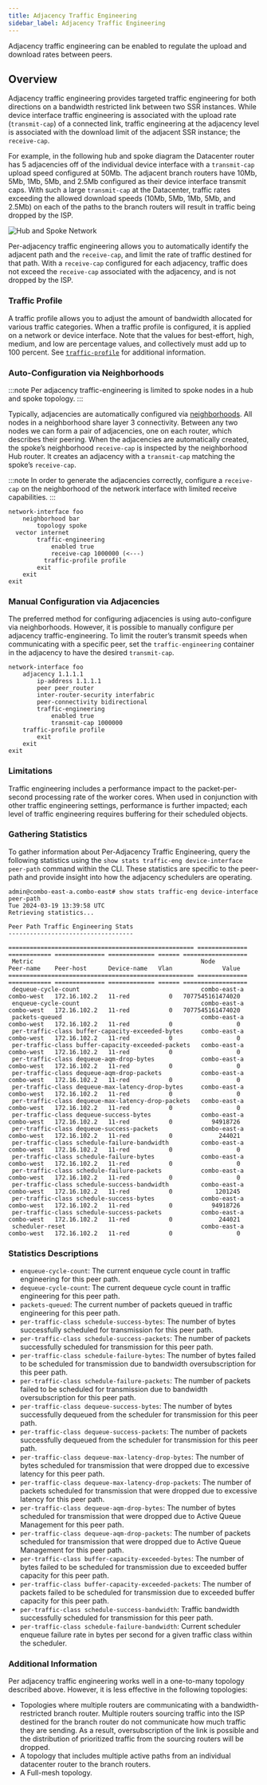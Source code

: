 ```yaml
---
title: Adjacency Traffic Engineering
sidebar_label: Adjacency Traffic Engineering
---
```


Adjacency traffic engineering can be enabled to regulate the upload and download rates between peers.  

## Overview 

Adjacency traffic engineering provides targeted traffic engineering for both directions on a bandwidth restricted link between two SSR instances. While device interface traffic engineering is associated with the upload rate (`transmit-cap`) of a connected link, traffic engineering at the adjacency level is associated with the download limit of the adjacent SSR instance; the `receive-cap`.  

For example, in the following hub and spoke diagram the Datacenter router has 5 adjacencies off of the individual device interface with a `transmit-cap` upload speed configured at 50Mb. The adjacent branch routers have 10Mb, 5Mb, 1Mb, 5Mb, and 2.5Mb configured as their device interface transmit caps. With such a large `transmit-cap` at the Datacenter, traffic rates exceeding the allowed download speeds (10Mb, 5Mb, 1Mb, 5Mb, and 2.5Mb) on each of the paths to the branch routers will result in traffic being dropped by the ISP. 

![Hub and Spoke Network](/img/per_adjacency_example.png)

Per-adjacency traffic engineering allows you to automatically identify the adjacent path and the `receive-cap`, and limit the rate of traffic destined for that path. With a `receive-cap` configured for each adjacency, traffic does not exceed the `receive-cap` associated with the adjacency, and is not dropped by the ISP. 

### Traffic Profile

A traffic profile allows you to adjust the amount of bandwidth allocated for various traffic categories. When a traffic profile is configured, it is applied on a network or device interface. Note that the values for best-effort, high, medium, and low are percentage values, and collectively must add up to 100 percent. See [`traffic-profile`](config_reference_guide.md#traffic-profile) for additional information. 

### Auto-Configuration via Neighborhoods

:::note
Per adjacency traffic-engineering is limited to spoke nodes in a hub and spoke topology. 
:::

Typically, adjacencies are automatically configured via [neighborhoods](concepts_glossary.md#neighborhoods). All nodes in a neighborhood share layer 3 connectivity. Between any two nodes we can form a pair of adjacencies, one on each router, which describes their peering. When the adjacencies are automatically created, the spoke’s neighborhood `receive-cap` is inspected by the neighborhood Hub router. It creates an adjacency with a `transmit-cap` matching the spoke’s `receive-cap`. 

:::note 
In order to generate the adjacencies correctly, configure a `receive-cap` on the neighborhood of the network interface with limited receive capabilities.
:::

```
network-interface foo
    neighborhood bar
        topology spoke
  vector internet
        traffic-engineering
            enabled true
            receive-cap 1000000 (<---)
	      traffic-profile profile
        exit
    exit
exit
```

### Manual Configuration via Adjacencies

The preferred method for configuring adjacencies is using auto-configure via neighborhoods. However, it is possible to manually configure per adjacency traffic-engineering. To limit the router’s transmit speeds when communicating with a specific peer, set the `traffic-engineering` container in the adjacency to have the desired `transmit-cap`. 

```
network-interface foo
    adjacency 1.1.1.1
        ip-address 1.1.1.1
        peer peer_router
        inter-router-security interfabric
        peer-connectivity bidirectional
        traffic-engineering
            enabled true
            transmit-cap 1000000
	traffic-profile profile
        exit
    exit
exit
```

### Limitations

Traffic engineering includes a performance impact to the packet-per-second processing rate of the worker cores. When used in conjunction with other traffic engineering settings, performance is further impacted; each level of traffic engineering requires buffering for their scheduled objects. 

### Gathering Statistics

To gather information about Per-Adjacency Traffic Engineering, query the following statistics using the `show stats traffic-eng device-interface peer-path` command within the CLI. These statistics are specific to the peer-path and provide insight into how the adjacency schedulers are operating.

```
admin@combo-east-a.combo-east# show stats traffic-eng device-interface peer-path
Tue 2024-03-19 13:39:58 UTC
Retrieving statistics...

Peer Path Traffic Engineering Stats
-----------------------------------

==================================================== ============== ============ ============== ============= ====== ==================
 Metric                                               Node           Peer-name    Peer-host      Device-name   Vlan              Value
==================================================== ============== ============ ============== ============= ====== ==================
 dequeue-cycle-count                                  combo-east-a   combo-west   172.16.102.2   11-red           0   7077545161474020
 enqueue-cycle-count                                  combo-east-a   combo-west   172.16.102.2   11-red           0   7077545161474020
 packets-queued                                       combo-east-a   combo-west   172.16.102.2   11-red           0                  0
 per-traffic-class buffer-capacity-exceeded-bytes     combo-east-a   combo-west   172.16.102.2   11-red           0                  0
 per-traffic-class buffer-capacity-exceeded-packets   combo-east-a   combo-west   172.16.102.2   11-red           0                  0
 per-traffic-class dequeue-aqm-drop-bytes             combo-east-a   combo-west   172.16.102.2   11-red           0                  0
 per-traffic-class dequeue-aqm-drop-packets           combo-east-a   combo-west   172.16.102.2   11-red           0                  0
 per-traffic-class dequeue-max-latency-drop-bytes     combo-east-a   combo-west   172.16.102.2   11-red           0                  0
 per-traffic-class dequeue-max-latency-drop-packets   combo-east-a   combo-west   172.16.102.2   11-red           0                  0
 per-traffic-class dequeue-success-bytes              combo-east-a   combo-west   172.16.102.2   11-red           0           94918726
 per-traffic-class dequeue-success-packets            combo-east-a   combo-west   172.16.102.2   11-red           0             244021
 per-traffic-class schedule-failure-bandwidth         combo-east-a   combo-west   172.16.102.2   11-red           0                  0
 per-traffic-class schedule-failure-bytes             combo-east-a   combo-west   172.16.102.2   11-red           0                  0
 per-traffic-class schedule-failure-packets           combo-east-a   combo-west   172.16.102.2   11-red           0                  0
 per-traffic-class schedule-success-bandwidth         combo-east-a   combo-west   172.16.102.2   11-red           0            1201245
 per-traffic-class schedule-success-bytes             combo-east-a   combo-west   172.16.102.2   11-red           0           94918726
 per-traffic-class schedule-success-packets           combo-east-a   combo-west   172.16.102.2   11-red           0             244021
 scheduler-reset                                      combo-east-a   combo-west   172.16.102.2   11-red           0                  0
```

### Statistics Descriptions

- `enqueue-cycle-count`: The current enqueue cycle count in traffic engineering for this peer path.
- `dequeue-cycle-count`: The current dequeue cycle count in traffic engineering for this peer path.
- `packets-queued`: The current number of packets queued in traffic engineering for this peer path.
- `per-traffic-class schedule-success-bytes`: The number of bytes successfully scheduled for transmission for this peer path. 
- `per-traffic-class schedule-success-packets`: The number of packets successfully scheduled for transmission for this peer path. 
- `per-traffic-class schedule-failure-bytes`: The number of bytes failed to be scheduled for transmission due to bandwidth oversubscription for this peer path. 
- `per-traffic-class schedule-failure-packets`: The number of packets failed to be scheduled for transmission due to bandwidth oversubscription for this peer path. 
- `per-traffic-class dequeue-success-bytes`: The number of bytes successfully dequeued from the scheduler for transmission for this peer path. 
- `per-traffic-class dequeue-success-packets`: The number of packets successfully dequeued from the scheduler for transmission for this peer path. 
- `per-traffic-class dequeue-max-latency-drop-bytes`: The number of bytes scheduled for transmission that were dropped due to excessive latency for this peer path.
- `per-traffic-class dequeue-max-latency-drop-packets`: The number of packets scheduled for transmission that were dropped due to excessive latency for this peer path.
- `per-traffic-class dequeue-aqm-drop-bytes`: The number of bytes scheduled for transmission that were dropped due to Active Queue Management for this peer path.
- `per-traffic-class dequeue-aqm-drop-packets`: The number of packets scheduled for transmission that were dropped due to Active Queue Management for this peer path.
- `per-traffic-class buffer-capacity-exceeded-bytes`: The number of bytes failed to be scheduled for transmission due to exceeded buffer capacity for this peer path.
- `per-traffic-class buffer-capacity-exceeded-packets`: The number of packets failed to be scheduled for transmission due to exceeded buffer capacity for this peer path.
- `per-traffic-class schedule-success-bandwidth`: Traffic bandwidth successfully scheduled for transmission for this peer path. 
- `per-traffic-class schedule-failure-bandwidth`: Current scheduler enqueue failure rate in bytes per second for a given traffic class within the scheduler.

### Additional Information

Per adjacency traffic engineering works well in a one-to-many topology described above. However, it is less effective in the following topologies:

- Topologies where multiple routers are communicating with a bandwidth-restricted branch router. Multiple routers sourcing traffic into the ISP destined for the branch router do not communicate how much traffic they are sending. As a result, oversubscription of the link is possible and the distribution of prioritized traffic from the sourcing routers will be dropped. 
- A topology that includes multiple active paths from an individual datacenter router to the branch routers. 
- A Full-mesh topology.